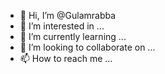 - 👋 Hi, I’m @Gulamrabba
- 👀 I’m interested in ...
- 🌱 I’m currently learning ...
- 💞️ I’m looking to collaborate on ...
- 📫 How to reach me ...

<!---
Gulamrabba/Gulamrabba is a ✨ special ✨ repository because its `README.md` (this file) appears on your GitHub profile.
You can click the Preview link to take a look at your changes.
--->
